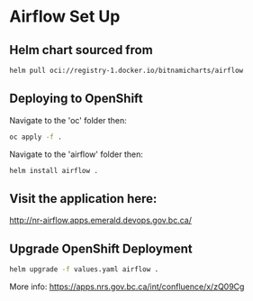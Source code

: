 # Airflow Set Up

## Helm chart sourced from
```sh
helm pull oci://registry-1.docker.io/bitnamicharts/airflow
```

## Deploying to OpenShift
Navigate to the 'oc' folder then:
```sh
oc apply -f .
```
Navigate to the 'airflow' folder then:
```sh
helm install airflow .
```

## Visit the application here:
http://nr-airflow.apps.emerald.devops.gov.bc.ca/

## Upgrade OpenShift Deployment
```sh 
helm upgrade -f values.yaml airflow .
```

More info: https://apps.nrs.gov.bc.ca/int/confluence/x/zQ09Cg
